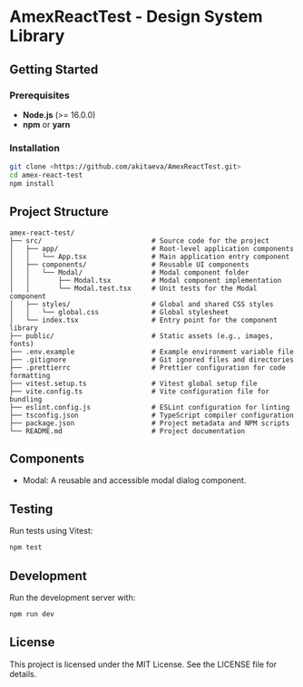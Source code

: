 # AmexReactTest - Design System Library

## Getting Started

### Prerequisites

- **Node.js** (>= 16.0.0)
- **npm** or **yarn**

### Installation

```bash
git clone <https://github.com/akitaeva/AmexReactTest.git>
cd amex-react-test
npm install
```

## Project Structure

```plaintext
amex-react-test/
├── src/                           # Source code for the project
│   ├── app/                       # Root-level application components
│   │   └── App.tsx                # Main application entry component
│   ├── components/                # Reusable UI components
│   │   └── Modal/                 # Modal component folder
│   │       ├── Modal.tsx          # Modal component implementation
│   │       └── Modal.test.tsx     # Unit tests for the Modal component
│   ├── styles/                    # Global and shared CSS styles
│   │   └── global.css             # Global stylesheet
│   └── index.tsx                  # Entry point for the component library
├── public/                        # Static assets (e.g., images, fonts)
├── .env.example                   # Example environment variable file
├── .gitignore                     # Git ignored files and directories
├── .prettierrc                    # Prettier configuration for code formatting
├── vitest.setup.ts                # Vitest global setup file
├── vite.config.ts                 # Vite configuration file for bundling
├── eslint.config.js               # ESLint configuration for linting
├── tsconfig.json                  # TypeScript compiler configuration
├── package.json                   # Project metadata and NPM scripts
└── README.md                      # Project documentation
```

## Components

- Modal: A reusable and accessible modal dialog component.

## Testing

Run tests using Vitest:

```bash
npm test
```

## Development

Run the development server with:

```bash
npm run dev
```

## License

This project is licensed under the MIT License. See the LICENSE file for details.

